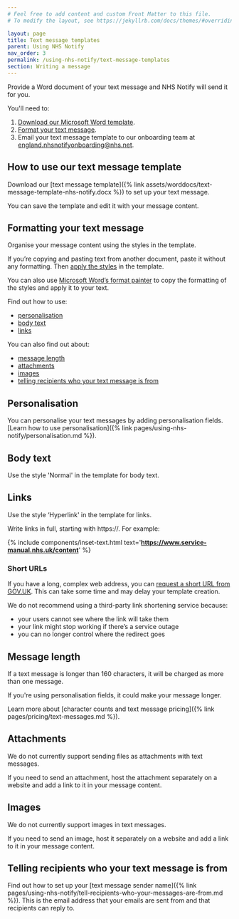 ```yaml
---
# Feel free to add content and custom Front Matter to this file.
# To modify the layout, see https://jekyllrb.com/docs/themes/#overriding-theme-defaults

layout: page
title: Text message templates
parent: Using NHS Notify
nav_order: 3
permalink: /using-nhs-notify/text-message-templates
section: Writing a message
---
```


Provide a Word document of your text message and NHS Notify will send it for you.

You'll need to:

1. [Download our Microsoft Word template](#how-to-use-our-text-message-template)<!-- markdownlint-disable-line -->.
2. [Format your text message](#formatting-your-text-message).
3. Email your text message template to our onboarding team at <england.nhsnotifyonboarding@nhs.net>.

## How to use our text message template

Download our [text message template]({% link assets/worddocs/text-message-template-nhs-notify.docx %}) to set up your text message.

You can save the template and edit it with your message content.

## Formatting your text message

Organise your message content using the styles in the template.

If you’re copying and pasting text from another document, paste it without any formatting. Then [apply the styles](https://support.microsoft.com/en-gb/office/apply-styles-f8b96097-4d25-4fac-8200-6139c8093109) in the template.

You can also use [Microsoft Word’s format painter](https://support.microsoft.com/en-gb/office/use-the-format-painter-4bb415a9-d4e4-42b7-b579-170adc594e40) to copy the formatting of the styles and apply it to your text.

Find out how to use:

- [personalisation](#personalisation)<!-- markdownlint-disable-line -->
- [body text](#body-text)
- [links](#links)

You can also find out about:

- [message length](#message-length)<!-- markdownlint-disable-line -->
- [attachments](#attachments)<!-- markdownlint-disable-line -->
- [images](#images)
- [telling recipients who your text message is from](#telling-recipients-who-your-text-message-is-from)

## Personalisation

You can personalise your text messages by adding personalisation fields. [Learn how to use personalisation]({% link pages/using-nhs-notify/personalisation.md %}).

## Body text

Use the style 'Normal' in the template for body text.

## Links

Use the style ‘Hyperlink' in the template for links.

Write links in full, starting with https://. For example:

{% include components/inset-text.html
    text='<b><span>https://www.service-manual.nhs.uk/content</span></b>'
%}

### Short URLs

If you have a long, complex web address, you can [request a short URL from GOV.UK](https://www.gov.uk/guidance/contact-the-government-digital-service/request-a-thing#short-url). This can take some time and may delay your template creation.

We do not recommend using a third-party link shortening service because:

- your users cannot see where the link will take them
- your link might stop working if there’s a service outage
- you can no longer control where the redirect goes

## Message length

If a text message is longer than 160 characters, it will be charged as more than one message.

If you're using personalisation fields, it could make your message longer.

Learn more about [character counts and text message pricing]({% link pages/pricing/text-messages.md %}).

## Attachments

We do not currently support sending files as attachments with text messages.

If you need to send an attachment, host the attachment separately on a website and add a link to it in your message content.

## Images

We do not currently support images in text messages.

If you need to send an image, host it separately on a website and add a link to it in your message content.

## Telling recipients who your text message is from

Find out how to set up your [text message sender name]({% link pages/using-nhs-notify/tell-recipients-who-your-messages-are-from.md %}). This is the email address that your emails are sent from and that recipients can reply to.
